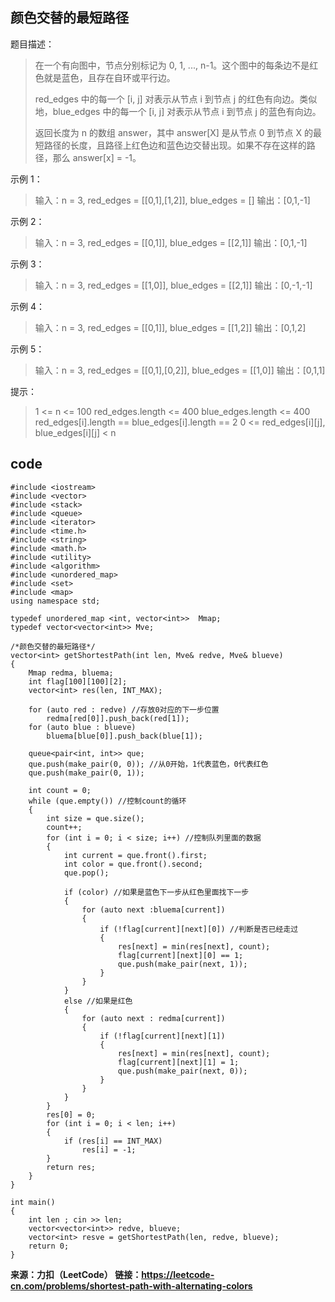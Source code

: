 ## 颜色交替的最短路径 ##
题目描述：
> 在一个有向图中，节点分别标记为 0, 1, ..., n-1。这个图中的每条边不是红色就是蓝色，且存在自环或平行边。
> 
> red_edges 中的每一个 [i, j] 对表示从节点 i 到节点 j 的红色有向边。类似地，blue_edges 中的每一个 [i, j] 对表示从节点 i 到节点 j 的蓝色有向边。
> 
> 返回长度为 n 的数组 answer，其中 answer[X] 是从节点 0 到节点 X 的最短路径的长度，且路径上红色边和蓝色边交替出现。如果不存在这样的路径，那么 answer[x] = -1。
> 

示例 1：
> 输入：n = 3, red_edges = [[0,1],[1,2]], blue_edges = []
> 输出：[0,1,-1]

示例 2： 
> 输入：n = 3, red_edges = [[0,1]], blue_edges = [[2,1]]
> 输出：[0,1,-1]

示例 3：
> 输入：n = 3, red_edges = [[1,0]], blue_edges = [[2,1]]
> 输出：[0,-1,-1]

示例 4：
> 输入：n = 3, red_edges = [[0,1]], blue_edges = [[1,2]]
> 输出：[0,1,2]

示例 5：
> 输入：n = 3, red_edges = [[0,1],[0,2]], blue_edges = [[1,0]]
> 输出：[0,1,1]

 

提示：

> 1 <= n <= 100
> red_edges.length <= 400
> blue_edges.length <= 400
> red_edges[i].length == blue_edges[i].length == 2
> 0 <= red_edges[i][j], blue_edges[i][j] < n

## code ##
    
    #include <iostream>
    #include <vector>
    #include <stack>
    #include <queue>
    #include <iterator>
    #include <time.h>
    #include <string>
    #include <math.h>
    #include <utility>
    #include <algorithm>
    #include <unordered_map>
    #include <set>
    #include <map>
    using namespace std;

    typedef unordered_map <int, vector<int>>  Mmap;
    typedef vector<vector<int>> Mve;
    
    /*颜色交替的最短路径*/
    vector<int> getShortestPath(int len, Mve& redve, Mve& blueve)
    {
    	Mmap redma, bluema;
    	int flag[100][100][2];
    	vector<int> res(len, INT_MAX);
    	
    	for (auto red : redve) //存放0对应的下一步位置
    		redma[red[0]].push_back(red[1]);
    	for (auto blue : blueve)
    		bluema[blue[0]].push_back(blue[1]);
    
    	queue<pair<int, int>> que;
    	que.push(make_pair(0, 0)); //从0开始，1代表蓝色，0代表红色
    	que.push(make_pair(0, 1));
    
    	int count = 0;
    	while (que.empty()) //控制count的循环
    	{
    		int size = que.size();
    		count++;
    		for (int i = 0; i < size; i++) //控制队列里面的数据
    		{
    			int current = que.front().first;
    			int color = que.front().second;
    			que.pop();
    
    			if (color) //如果是蓝色下一步从红色里面找下一步
    			{
    				for (auto next :bluema[current])
    				{
    					if (!flag[current][next][0]) //判断是否已经走过
    					{
    						res[next] = min(res[next], count);
    						flag[current][next][0] == 1;
    						que.push(make_pair(next, 1));
    					}
    				}
    			}
    			else //如果是红色
    			{
    				for (auto next : redma[current])
    				{
    					if (!flag[current][next][1])
    					{
    						res[next] = min(res[next], count);
    						flag[current][next][1] = 1;
    						que.push(make_pair(next, 0));
    					}
    				}
    			}
    		}
    		res[0] = 0;
    		for (int i = 0; i < len; i++)
    		{
    			if (res[i] == INT_MAX)
    				res[i] = -1;
    		}
    		return res;
    	}
    }
    
    int main()
    {
    	int len ; cin >> len;
    	vector<vector<int>> redve, blueve;
    	vector<int> resve = getShortestPath(len, redve, blueve);
    	return 0;
    }


**来源：力扣（LeetCode）
链接：https://leetcode-cn.com/problems/shortest-path-with-alternating-colors**
